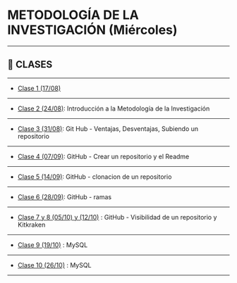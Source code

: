 # METODOLOGÍA DE LA INVESTIGACIÓN (Miércoles)

---

## :book: CLASES

---

- [Clase 1 (17/08)](https://github.com/eugenia1984/UTN-FRSR-Programacion-1year-2semester/tree/main/metodologia_investigacion/clase1)

---

- [Clase 2 (24/08)](https://github.com/eugenia1984/UTN-FRSR-Programacion-1year-2semester/tree/arquitectura-y-sistemas-operativos/metodologia_investigacion/clase2): Introducción a la Metodología de la Investigación

---

- [Clase 3 (31/08)](https://github.com/eugenia1984/UTN-FRSR-Programacion-1year-2semester/tree/main/metodologia_investigacion/clase3): Git Hub - Ventajas, Desventajas, Subiendo un repositorio

---

- [Clase 4 (07/09)](https://github.com/eugenia1984/UTN-FRSR-Programacion-1year-2semester/tree/main/metodologia_investigacion/clase4): GitHub - Crear un repositorio y el Readme

---

- [Clase 5 (14/09)](https://github.com/eugenia1984/UTN-FRSR-Programacion-1year-2semester/tree/main/metodologia_investigacion/clase5): GitHub - clonacion de un repositorio

---

- [Clase 6 (28/09)](https://github.com/eugenia1984/UTN-FRSR-Programacion-1year-2semester/tree/main/metodologia_investigacion/clase6): GitHub - ramas

---

- [Clase 7 y 8 (05/10) y (12/10)](https://github.com/eugenia1984/UTN-FRSR-Programacion-1year-2semester/tree/main/metodologia_investigacion/clase7y8) : GitHub - Visibilidad de un repositorio y Kitkraken

---

- [Clase 9 (19/10)](https://github.com/eugenia1984/UTN-FRSR-Programacion-1year-2semester/tree/main/metodologia_investigacion/clase9) : MySQL

---

- [Clase 10 (26/10)](https://github.com/eugenia1984/UTN-FRSR-Programacion-1year-2semester/tree/main/metodologia_investigacion/clase10) : MySQL

---
